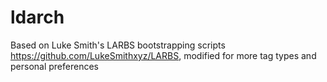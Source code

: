 # ldarch
Based on Luke Smith's LARBS bootstrapping scripts https://github.com/LukeSmithxyz/LARBS, modified for more tag types and personal preferences
